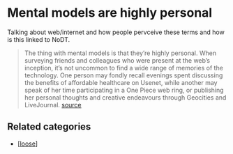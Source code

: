 # Mental models are highly personal

 Talking about web/internet and how people pervceive these terms and how is this linked to NoDT.

> The thing with mental models is that they’re highly personal. When surveying friends and colleagues who were present at the web’s inception, it’s not uncommon to find a wide range of memories of the technology. One person may fondly recall evenings spent discussing the benefits of affordable healthcare on Usenet, while another may speak of her time participating in a One Piece web ring, or publishing her personal thoughts and creative endeavours through Geocities and LiveJournal. [source](https://medium.com/@bryanrieger/same-same-but-different-ea8f872a54f#.ewtpg2q0p)

## Related categories

- [[loose]]

[//begin]: # "Autogenerated link references for markdown compatibility"
[loose]: ../loose.md "Loose notes"
[//end]: # "Autogenerated link references"